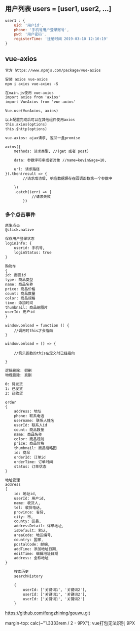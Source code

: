 ## 用户列表 users = [user1, user2, ...]
```javascript
user1 : {
	uid: '用户id',
	phone: '手机号用户登录账号',
	pwd: '用户密码',
	registerTime: '注册时间 2019-03-10 12:10:19'
}
```

## vue-axios
```txt
官方 https://www.npmjs.com/package/vue-axios

安装 axios vue-axios
npm i axios vue-axios -S

在main.js使用 vue-axios
import axios from 'axios'
import VueAxios from 'vue-axios'

Vue.use(VueAxios, axios)

以上配置完成后可以在其他组件使用axios
this.axios(options)
this.$http(options)

vue-axios: ajax请求, 返回一盒promise

axios({
	methods: 请求类型, //(get 或者 post)

	data: 参数字符串或者对象 //name=kevin&age=10,

	url: 请求路径
}).then(result => {
		//请求成功后, 响应数据保存在回调函数第一个参数中

	})
	.catch((err) => {
			//请求失败
		})

```

### 多个点击事件
```txt
原生点击
@click.native

```

```txt
保存用户登录状态
loginInfo: {
	userid: 手机号,
	loginStatus: true
}
```

```txt
购物车
{
id: 商品id
type: 商品类型
name: 商品名称
price: 商品价格
count: 商品数量
color: 商品规格
time: 添加时间
thumbnail: 商品缩图片
userId: 用户id
}

```

```
window.onload = function () {
	//调用时this才会指向
}

window.onload = () => {

	//箭头函数的this在定义时已经指向

}
```

```txt
逻辑删除: 假删
物理删除: 真删
```
```txt
0: 待发货
1: 已发货
2: 已收货

order
{
	address: 地址
	phone: 联系电话
	username: 联系人姓名
	userId: 联系人id
	count: 商品数量
	name: 商品名称
	color: 商品规则
	price: 商品价格
	thumbnail: 商品缩略图
	id: 商品
	orderId: 订单id
	orderTime: 订单时间
	status: 订单状态
}
```

```txt
地址管理
address
{
	id: 地址id,
	userId: 用户id,
	name: 收货人,
	tel: 收货电话,
	province: 省份,
	city: 市,
	county: 区县,
	addressDetail: 详细地址,
	isDefault: 默认,
	areaCode: 地区编号,
	country: 国家,
	postalCode: 邮编,
	addTime: 添加地址日期,
	editTime: 编辑地址日期
	address: 全称地址
}
```

```txt
	搜索历史
	searchHistory

	{
		userId: ['关键词1', '关键词2'],
		userId: ['关键词1', '关键词2'],
		userId: ['关键词1', '关键词2']
	}
```

https://github.com/fengzhining/gouwu.git

margin-top: calc(~"1.3333rem / 2 - 9PX"); vue打包无法识别 9PX